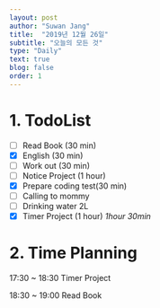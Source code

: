 ```yaml
---
layout: post
author: "Suwan Jang"
title:  "2019년 12월 26일"
subtitle: "오늘의 모든 것"
type: "Daily"
text: true
blog: false
order: 1
---
```


# 1. TodoList
- [ ] Read Book (30 min)
- [x] English (30 min)
- [ ] Work out (30 min)
- [ ] Notice Project (1 hour)
- [x] Prepare coding test(30 min)
- [ ] Calling to mommy
- [ ] Drinking water 2L
- [x] Timer Project (1 hour) *1hour 30min*

# 2. Time Planning

17:30 ~ 18:30 Timer Project

18:30 ~ 19:00 Read Book
